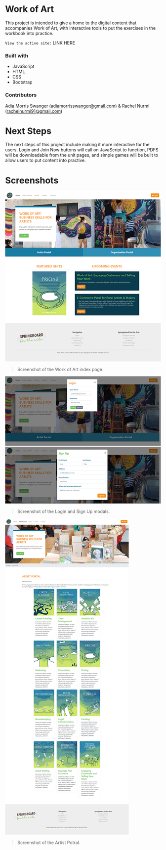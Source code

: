# Work of Art
This project is intended to give a home to the digital content that accompanies Work of Art, with interactive tools to put the exercises in the workbook into practice.

`View the active site:` LINK HERE

### Built with
- JavaScript
- HTML
- CSS
- Bootstrap

### Contributors
Adia Morris Swanger (adiamorrisswanger@gmail.com) & Rachel Nurmi (rachelnurmi91@gmail.com)

# Next Steps
The next steps of this project include making it more interactive for the users. Login and Join Now buttons will call on JavaScript to function, PDFS will be downloadable from the unit pages, and simple games will be built to allow users to put content into practive. 

# Screenshots
![GitHub Logo](/images/Screenshot-01.png)
> Screenshot of the Work of Art index page.
> 
![GitHub Logo](/images/Screenshot-02.png)
![GitHub Logo](/images/Screenshot-04.png)
> Screenshot of the Login and Sign Up modals.
> 
![GitHub Logo](/images/Screenshot-03.png)
> Screenshot of the Artist Potral.
